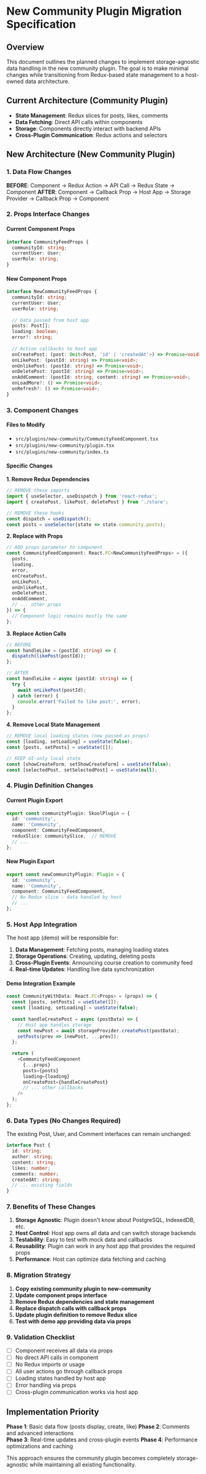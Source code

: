 # New Community Plugin Migration Specification

## Overview
This document outlines the planned changes to implement storage-agnostic data handling in the new community plugin. The goal is to make minimal changes while transitioning from Redux-based state management to a host-owned data architecture.

## Current Architecture (Community Plugin)
- **State Management**: Redux slices for posts, likes, comments
- **Data Fetching**: Direct API calls within components
- **Storage**: Components directly interact with backend APIs
- **Cross-Plugin Communication**: Redux actions and selectors

## New Architecture (New Community Plugin)

### 1. Data Flow Changes
**BEFORE**: Component → Redux Action → API Call → Redux State → Component
**AFTER**: Component → Callback Prop → Host App → Storage Provider → Callback Prop → Component

### 2. Props Interface Changes

#### Current Component Props
```typescript
interface CommunityFeedProps {
  communityId: string;
  currentUser: User;
  userRole: string;
}
```

#### New Component Props
```typescript
interface NewCommunityFeedProps {
  communityId: string;
  currentUser: User;
  userRole: string;
  
  // Data passed from host app
  posts: Post[];
  loading: boolean;
  error?: string;
  
  // Action callbacks to host app
  onCreatePost: (post: Omit<Post, 'id' | 'createdAt'>) => Promise<void>;
  onLikePost: (postId: string) => Promise<void>;
  onUnlikePost: (postId: string) => Promise<void>;
  onDeletePost: (postId: string) => Promise<void>;
  onAddComment: (postId: string, content: string) => Promise<void>;
  onLoadMore?: () => Promise<void>;
  onRefresh?: () => Promise<void>;
}
```

### 3. Component Changes

#### Files to Modify
- `src/plugins/new-community/CommunityFeedComponent.tsx`
- `src/plugins/new-community/plugin.tsx`
- `src/plugins/new-community/index.ts`

#### Specific Changes

**1. Remove Redux Dependencies**
```typescript
// REMOVE these imports
import { useSelector, useDispatch } from 'react-redux';
import { createPost, likePost, deletePost } from './store';

// REMOVE these hooks
const dispatch = useDispatch();
const posts = useSelector(state => state.community.posts);
```

**2. Replace with Props**
```typescript
// ADD props parameter to component
const CommunityFeedComponent: React.FC<NewCommunityFeedProps> = ({
  posts,
  loading,
  error,
  onCreatePost,
  onLikePost,
  onUnlikePost,
  onDeletePost,
  onAddComment,
  // ... other props
}) => {
  // Component logic remains mostly the same
};
```

**3. Replace Action Calls**
```typescript
// BEFORE
const handleLike = (postId: string) => {
  dispatch(likePost(postId));
};

// AFTER  
const handleLike = async (postId: string) => {
  try {
    await onLikePost(postId);
  } catch (error) {
    console.error('Failed to like post:', error);
  }
};
```

**4. Remove Local State Management**
```typescript
// REMOVE local loading states (now passed as props)
const [loading, setLoading] = useState(false);
const [posts, setPosts] = useState([]);

// KEEP UI-only local state
const [showCreateForm, setShowCreateForm] = useState(false);
const [selectedPost, setSelectedPost] = useState(null);
```

### 4. Plugin Definition Changes

#### Current Plugin Export
```typescript
export const communityPlugin: SkoolPlugin = {
  id: 'community',
  name: 'Community',
  component: CommunityFeedComponent,
  reduxSlice: communitySlice,  // REMOVE
  // ...
};
```

#### New Plugin Export  
```typescript
export const newCommunityPlugin: Plugin = {
  id: 'community',
  name: 'Community',
  component: CommunityFeedComponent,
  // No Redux slice - data handled by host
  // ...
};
```

### 5. Host App Integration

The host app (demo) will be responsible for:

1. **Data Management**: Fetching posts, managing loading states
2. **Storage Operations**: Creating, updating, deleting posts
3. **Cross-Plugin Events**: Announcing course creation to community feed
4. **Real-time Updates**: Handling live data synchronization

#### Demo Integration Example
```typescript
const CommunityWithData: React.FC<Props> = (props) => {
  const [posts, setPosts] = useState([]);
  const [loading, setLoading] = useState(false);
  
  const handleCreatePost = async (postData) => {
    // Host app handles storage
    const newPost = await storageProvider.createPost(postData);
    setPosts(prev => [newPost, ...prev]);
  };
  
  return (
    <CommunityFeedComponent
      {...props}
      posts={posts}
      loading={loading}
      onCreatePost={handleCreatePost}
      // ... other callbacks
    />
  );
};
```

### 6. Data Types (No Changes Required)

The existing Post, User, and Comment interfaces can remain unchanged:

```typescript
interface Post {
  id: string;
  author: string;
  content: string;
  likes: number;
  comments: number;
  createdAt: string;
  // ... existing fields
}
```

### 7. Benefits of These Changes

1. **Storage Agnostic**: Plugin doesn't know about PostgreSQL, IndexedDB, etc.
2. **Host Control**: Host app owns all data and can switch storage backends
3. **Testability**: Easy to test with mock data and callbacks
4. **Reusability**: Plugin can work in any host app that provides the required props
5. **Performance**: Host can optimize data fetching and caching

### 8. Migration Strategy

1. **Copy existing community plugin to new-community**
2. **Update component props interface**
3. **Remove Redux dependencies and state management**
4. **Replace dispatch calls with callback props**
5. **Update plugin definition to remove Redux slice**
6. **Test with demo app providing data via props**

### 9. Validation Checklist

- [ ] Component receives all data via props
- [ ] No direct API calls in component
- [ ] No Redux imports or usage
- [ ] All user actions go through callback props
- [ ] Loading states handled by host app
- [ ] Error handling via props
- [ ] Cross-plugin communication works via host app

## Implementation Priority

**Phase 1**: Basic data flow (posts display, create, like)
**Phase 2**: Comments and advanced interactions  
**Phase 3**: Real-time updates and cross-plugin events
**Phase 4**: Performance optimizations and caching

This approach ensures the community plugin becomes completely storage-agnostic while maintaining all existing functionality.